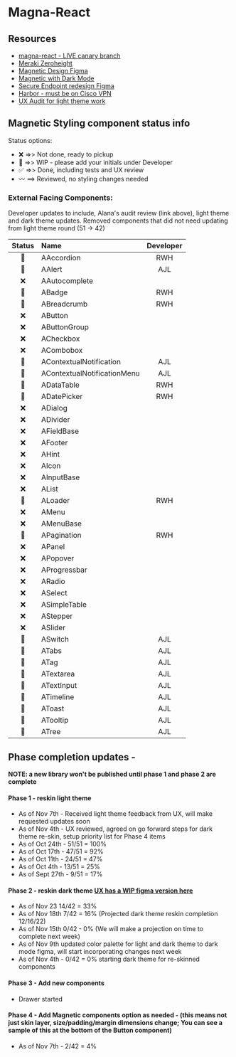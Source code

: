 # Magna-React

## Resources
- [magna-react - LIVE canary branch](https://magna-react.vercel.app/)
- [Meraki Zeroheight](https://zeroheight.com/0a43ab5cd)
- [Magnetic Design Figma](https://www.figma.com/file/oVZWatImEIbl1c8sjdGxi0/%F0%9F%A7%B2--Magnetic-Design-Library)
- [Magnetic with Dark Mode](https://www.figma.com/file/6ILKQfiWVH6yNzPFk9pkz4/%F0%9F%A7%B2--Magnetic-Design-Library%3A-Dark-Mode-%5BWiP%5D-(Copy)?node-id=33305%3A351330&t=50Z46vCCUI2GL5Wf-0)
- [Secure Endpoint redesign Figma](https://www.figma.com/file/lTNjbXom8zSLJljSVQ3083/Secure-Endpoint---Design-System-Audit-(EH)?node-id=0%3A1)
- [Harbor - must be on Cisco VPN](http://harbor.cisco.com/)
- [UX Audit for light theme work](https://www.figma.com/file/X0VO25Cldfla3alNh5nSU5/Magna---React-Audit?t=AU30g7XLW6QTFk5S-0)

## Magnetic Styling component status info
Status options:
 - :x: =>> Not done, ready to pickup
 - :construction: =>> WIP - please add your initials under Developer
 - :white_check_mark: =>> Done, including tests and UX review
 - :wavy_dash: ==> Reviewed, no styling changes needed

### External Facing Components:
Developer updates to include, Alana's audit review (link above), light theme and dark theme updates.
Removed components that did not need updating from light theme round (51 -> 42)

|     Status     | Name                          | Developer |
|:--------------:|:------------------------------|:---------:|
| :construction: | AAccordion                    |    RWH    |
| :construction: | AAlert                        |    AJL    |
|      :x:       | AAutocomplete                 |           |
| :construction: | ABadge                        |    RWH    |
| :construction: | ABreadcrumb                   |    RWH    |
|      :x:       | AButton                       |           |
|      :x:       | AButtonGroup                  |           |
|      :x:       | ACheckbox                     |           |
|      :x:       | ACombobox                     |           |
| :construction: | AContextualNotification       |    AJL    |
| :construction: | AContextualNotificationMenu   |    AJL    |
| :construction: | ADataTable                    |    RWH    |
| :construction: | ADatePicker                   |    RWH    |
|      :x:       | ADialog                       |           |
|      :x:       | ADivider                      |           |
|      :x:       | AFieldBase                    |           |
|      :x:       | AFooter                       |           |
|      :x:       | AHint                         |           |
|      :x:       | AIcon                         |           |
|      :x:       | AInputBase                    |           |
|      :x:       | AList                         |           |
| :construction: | ALoader                       |    RWH    |
|      :x:       | AMenu                         |           |
|      :x:       | AMenuBase                     |           |
| :construction: | APagination                   |    RWH    |
|      :x:       | APanel                        |           |
|      :x:       | APopover                      |           |
|      :x:       | AProgressbar                  |           |
|      :x:       | ARadio                        |           |
|      :x:       | ASelect                       |           |
|      :x:       | ASimpleTable                  |           |
|      :x:       | AStepper                      |           |
|      :x:       | ASlider                       |           |
| :construction: | ASwitch                       |    AJL    |
| :construction: | ATabs                         |    AJL    |
| :construction: | ATag                          |    AJL    |
| :construction: | ATextarea                     |    AJL    |
| :construction: | ATextInput                    |    AJL    |
| :construction: | ATimeline                     |    AJL    |
| :construction: | AToast                        |    AJL    |
| :construction: | ATooltip                      |    AJL    |
| :construction: | ATree                         |    AJL    |


## Phase completion updates -
**NOTE: a new library won't be published until phase 1 and phase 2 are complete**

#### Phase 1 - reskin light theme
- As of Nov 7th - Received light theme feedback from UX, will make requested updates soon
- As of Nov 4th - UX reviewed, agreed on go forward steps for dark theme re-skin, setup priority list for Phase 4 items
- As of Oct 24th  - 51/51 = 100%
- As of Oct 17th  - 47/51 = 92%
- As of Oct 11th  - 24/51 = 47%
- As of Oct 4th   - 13/51 = 25%
- As of Sept 27th - 9/51  = 17%

#### Phase 2 - reskin dark theme [UX has a WIP figma version here](https://www.figma.com/file/oVZWatImEIbl1c8sjdGxi0/branch/yU3qYkj6T2kfN4XYtUkEeD/%F0%9F%A7%B2--Magnetic-Design-Library?node-id=33305%3A351330)
- As of Nov 23 14/42 = 33%
- As of Nov 18th 7/42 = 16% (Projected dark theme reskin completion 12/16/22)
- As of Nov 15th 0/42 - 0% (We will make a projection on time to complete next week)
- As of Nov 9th updated color palette for light and dark theme to dark mode figma, will start incorporating changes next week
- As of Nov 4th - 0/42 = 0% starting dark theme for re-skinned components

#### Phase 3 - Add new components
- Drawer started

#### Phase 4 - Add Magnetic components option as needed - (this means not just skin layer, size/padding/margin dimensions change; You can see a sample of this at the bottom of the Button component)
- As of Nov 7th - 2/42 = 4%
